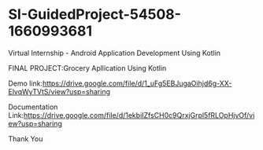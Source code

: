 # SI-GuidedProject-54508-1660993681
Virtual Internship - Android Application Development Using Kotlin

FINAL PROJECT:Grocery Apllication Using Kotlin

Demo link:https://drive.google.com/file/d/1_uFg5EBJugaOihjd6g-XX-ElvqWyTVtS/view?usp=sharing

Documentation Link:https://drive.google.com/file/d/1ekbiIZfsCH0c9QrxjGrpl5fRLOpHjvOf/view?usp=sharing

Thank You





